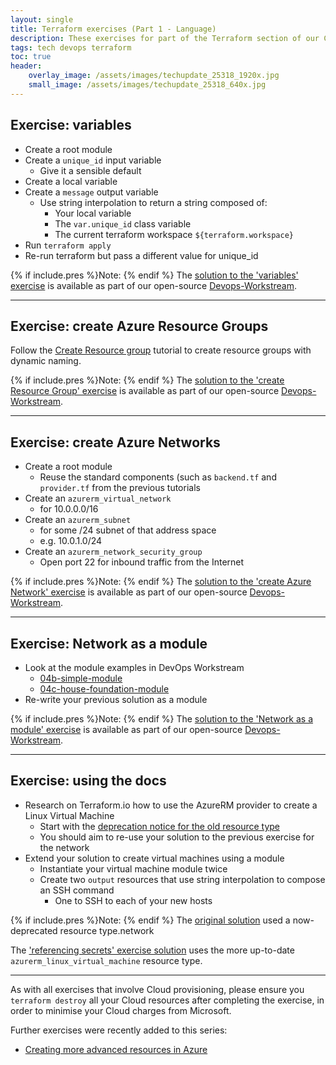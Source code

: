 ```yaml
---
layout: single
title: Terraform exercises (Part 1 - Language)
description: These exercises for part of the Terraform section of our Cloud training courses.
tags: tech devops terraform
toc: true
header:
    overlay_image: /assets/images/techupdate_25318_1920x.jpg
    small_image: /assets/images/techupdate_25318_640x.jpg
---
```


## Exercise: variables
* Create a root module
* Create a `unique_id` input variable
    * Give it a sensible default
* Create a local variable
* Create a `message` output variable
    * Use string interpolation to return a string composed of:
        * Your local variable
        * The `var.unique_id` class variable
        * The current terraform workspace `${terraform.workspace}`
* Run `terraform apply`
* Re-run terraform but pass a different value for unique_id

{% if include.pres %}Note: {% endif %}
The [solution to the 'variables' exercise](https://github.com/lightenna/devops-workstream/tree/master/terraform/tutorial/01-variables) is available as part of our open-source [Devops-Workstream](https://github.com/lightenna/devops-workstream/).

---

## Exercise: create Azure Resource Groups
Follow the [Create Resource group](/tech/2019/terraform-resource-groups-in-Azure/) tutorial to create resource groups with dynamic naming.

{% if include.pres %}Note: {% endif %}
The [solution to the 'create Resource Group' exercise](https://github.com/lightenna/devops-workstream/tree/master/terraform/tutorial/03-azure-resource-group-with-unique-default) is available as part of our open-source [Devops-Workstream](https://github.com/lightenna/devops-workstream/).

---

## Exercise: create Azure Networks
* Create a root module
    * Reuse the standard components (such as `backend.tf` and `provider.tf` from the previous tutorials
* Create an `azurerm_virtual_network`
    * for 10.0.0.0/16
* Create an `azurerm_subnet`
    * for some /24 subnet of that address space
    * e.g. 10.0.1.0/24
* Create an `azurerm_network_security_group`
    * Open port 22 for inbound traffic from the Internet

{% if include.pres %}Note: {% endif %}
The [solution to the 'create Azure Network' exercise](https://github.com/lightenna/devops-workstream/tree/master/terraform/tutorial/04-azure-network) is available as part of our open-source [Devops-Workstream](https://github.com/lightenna/devops-workstream/).

---

## Exercise: Network as a module
* Look at the module examples in DevOps Workstream
    * [04b-simple-module](https://github.com/lightenna/devops-workstream/tree/master/terraform/tutorial/04b-simple-module)
    * [04c-house-foundation-module](https://github.com/lightenna/devops-workstream/tree/master/terraform/tutorial/04c-house-foundation-module)
* Re-write your previous solution as a module

{% if include.pres %}Note: {% endif %}
The [solution to the 'Network as a module' exercise](https://github.com/lightenna/devops-workstream/tree/master/terraform/tutorial/05-azure-network-as-module) is available as part of our open-source [Devops-Workstream](https://github.com/lightenna/devops-workstream/).

---

## Exercise: using the docs
* Research on Terraform.io how to use the AzureRM provider to create a Linux Virtual Machine
    * Start with the [deprecation notice for the old resource type](https://registry.terraform.io/providers/hashicorp/azurerm/latest/docs/resources/virtual_machine)
    * You should aim to re-use your solution to the previous exercise for the network
* Extend your solution to create virtual machines using a module
    * Instantiate your virtual machine module twice
    * Create two `output` resources that use string interpolation to compose an SSH command
        * One to SSH to each of your new hosts

{% if include.pres %}Note: {% endif %}
The [original solution](https://github.com/lightenna/devops-workstream/tree/master/terraform/tutorial/07-azure-vm-twice) used a now-deprecated resource type.network

The ['referencing secrets' exercise solution](https://github.com/lightenna/devops-workstream/tree/master/terraform/tutorial/09-referencing-secrets) uses the more up-to-date `azurerm_linux_virtual_machine` resource type.

---

As with all exercises that involve Cloud provisioning, please ensure you `terraform destroy` all your Cloud resources after completing the exercise, in order to minimise your Cloud charges from Microsoft.

Further exercises were recently added to this series:
* [Creating more advanced resources in Azure](/tech/2020/terraform-azure-exercises/)

